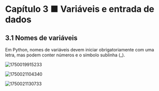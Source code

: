 # Capítulo 3 ■ Variáveis e entrada de dados

## 3.1 Nomes de variáveis

Em Python, nomes de variáveis devem iniciar obrigatoriamente com uma letra, mas podem conter números e o símbolo sublinha (_).

![1750019915233](image/ReADME/1750019915233.png)

![1750021104340](image/ReADME/1750021104340.png)

![1750021130733](image/ReADME/1750021130733.png)
